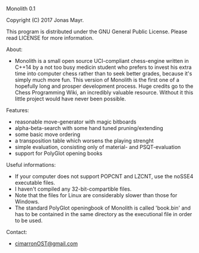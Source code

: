 Monolith 0.1

Copyright (C) 2017 Jonas Mayr.

This program is distributed under the GNU General Public License. Please read LICENSE for more information.


About:
- Monolith is a small open source UCI-compliant chess-engine written in C++14 by a not too busy medicin student who prefers to invest his extra time into computer chess rather than to seek better grades, because it's simply much more fun. This version of Monolith is the first one of a hopefully long and prosper development process. Huge credits go to the Chess Programming Wiki, an incredibly valuable resource. Without it this little project would have never been possible.


Features:
- reasonable move-generator with magic bitboards
- alpha-beta-search with some hand tuned pruning/extending
- some basic move ordering
- a transposition table which worsens the playing strenght
- simple evaluation, consisting only of material- and PSQT-evaluation
- support for PolyGlot opening books


Useful informations:
- If your computer does not support POPCNT and LZCNT, use the noSSE4 executable files.
- I haven't compiled any 32-bit-compartible files.
- Note that the files for Linux are considerably slower than those for Windows.
- The standard PolyGlot openingbook of Monolith is called 'book.bin' and has to be contained in the same directory as the executional file in order to be used.


Contact:
- cimarronOST@gmail.com
